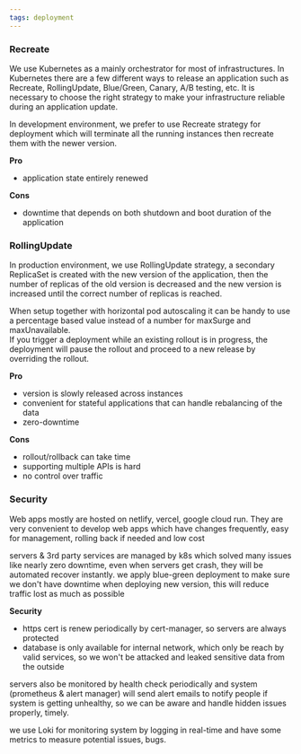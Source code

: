 ```yaml
---
tags: deployment
---
```


### Recreate
We use Kubernetes as a mainly orchestrator for most of infrastructures. In Kubernetes there are a few different ways to release an application such as Recreate, RollingUpdate, Blue/Green, Canary, A/B testing, etc. It is necessary to choose the right strategy to make your infrastructure reliable during an application update.  
  
In development environment, we prefer to use Recreate strategy for deployment which will terminate all the running instances then recreate them with the newer version.  
  
**Pro**
-   application state entirely renewed

**Cons**
-   downtime that depends on both shutdown and boot duration of the application

### RollingUpdate
In production environment, we use RollingUpdate strategy, a secondary ReplicaSet is created with the new version of the application, then the number of replicas of the old version is decreased and the new version is increased until the correct number of replicas is reached.  
  
When setup together with horizontal pod autoscaling it can be handy to use a percentage based value instead of a number for maxSurge and maxUnavailable.  
If you trigger a deployment while an existing rollout is in progress, the deployment will pause the rollout and proceed to a new release by overriding the rollout.  
  
**Pro**
-   version is slowly released across instances
-   convenient for stateful applications that can handle rebalancing of the data
-   zero-downtime

**Cons**
-   rollout/rollback can take time
-   supporting multiple APIs is hard
-   no control over traffic

### Security
Web apps mostly are hosted on netlify, vercel, google cloud run. They are very convenient to develop web apps which have changes frequently, easy for management, rolling back if needed and low cost  
  
servers & 3rd party services are managed by k8s which solved many issues like nearly zero downtime, even when servers get crash, they will be automated recover instantly. we apply blue-green deployment to make sure we don't have downtime when deploying new version, this will reduce traffic lost as much as possible  
  
**Security**
- https cert is renew periodically by cert-manager, so servers are always protected  
- database is only available for internal network, which only be reach by valid services, so we won't be attacked and leaked sensitive data from the outside  
  
servers also be monitored by health check periodically and system (prometheus & alert manager) will send alert emails to notify people if system is getting unhealthy, so we can be aware and handle hidden issues properly, timely.  
  
we use Loki for monitoring system by logging in real-time and have some metrics to measure potential issues, bugs.
